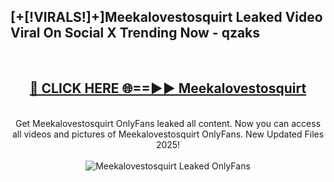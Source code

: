 <h2>[+[!VIRALS!]+]Meekalovestosquirt Leaked Video Viral On Social X Trending Now - qzaks</h2>
<br>
<div align="center">
<h2><a href="https://libra.edu.pl?Meekalovestosquirt" rel="nofollow">🔴 CLICK HERE 🌐==►► Meekalovestosquirt</a></h2>
<br>
Get Meekalovestosquirt OnlyFans leaked all content. Now you can access all videos and pictures of Meekalovestosquirt OnlyFans. New Updated Files 2025!
<br>
<br>
<a href="https://libra.edu.pl?Meekalovestosquirt" rel="nofollow" data-target="animated-image.originalLink"><img src="https://i.ibb.co.com/WyWwxjT/player-gif2.gif" alt="Meekalovestosquirt Leaked OnlyFans" style="max-width: 100%; display: inline-block;" data-target="animated-image.originalImage"></a>
</div>
<br>